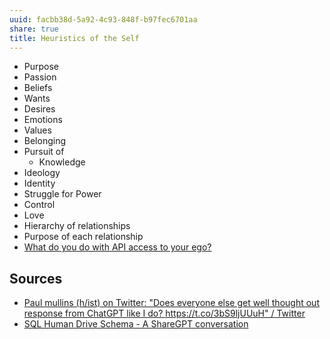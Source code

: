 ```yaml
---
uuid: facbb38d-5a92-4c93-848f-b97fec6701aa
share: true
title: Heuristics of the Self
---
```

* Purpose
* Passion
* Beliefs
* Wants
* Desires
* Emotions
* Values
* Belonging
* Pursuit of
	* Knowledge
* Ideology
* Identity
* Struggle for Power
* Control
* Love
* Hierarchy of relationships
* Purpose of each relationship
* [What do you do with API access to your ego?](/undefined)

## Sources

* [Paul mullins (h/ist) on Twitter: "Does everyone else get well thought out response from ChatGPT like I do? https://t.co/3bS9ljUUuH" / Twitter](https://twitter.com/PaulWMullins/status/1666883771243585558)
* [SQL Human Drive Schema - A ShareGPT conversation](https://sharegpt.com/c/HOPt9id)